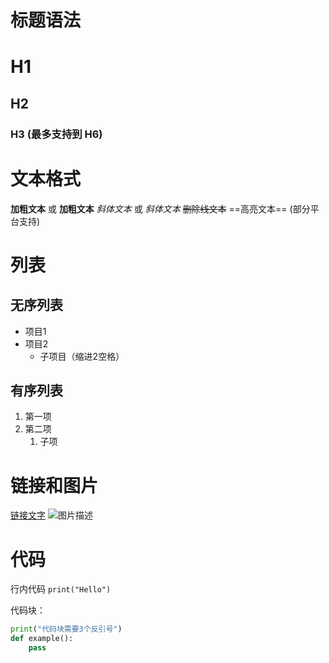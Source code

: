 # 标题语法
# H1
## H2
### H3 (最多支持到 H6)

# 文本格式
**加粗文本** 或 __加粗文本__
*斜体文本* 或 _斜体文本_
~~删除线文本~~
==高亮文本== (部分平台支持)

# 列表
## 无序列表
- 项目1
- 项目2
  - 子项目（缩进2空格）

## 有序列表
1. 第一项
2. 第二项
   1. 子项

# 链接和图片
[链接文字](https://example.com)
![图片描述](图片地址.jpg)

# 代码
行内代码 `print("Hello")`

代码块：
```python
print("代码块需要3个反引号")
def example():
    pass